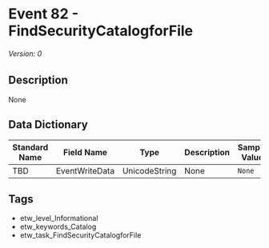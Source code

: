 # Event 82 - FindSecurityCatalogforFile
###### Version: 0

## Description
None

## Data Dictionary
|Standard Name|Field Name|Type|Description|Sample Value|
|---|---|---|---|---|
|TBD|EventWriteData|UnicodeString|None|`None`|

## Tags
* etw_level_Informational
* etw_keywords_Catalog
* etw_task_FindSecurityCatalogforFile